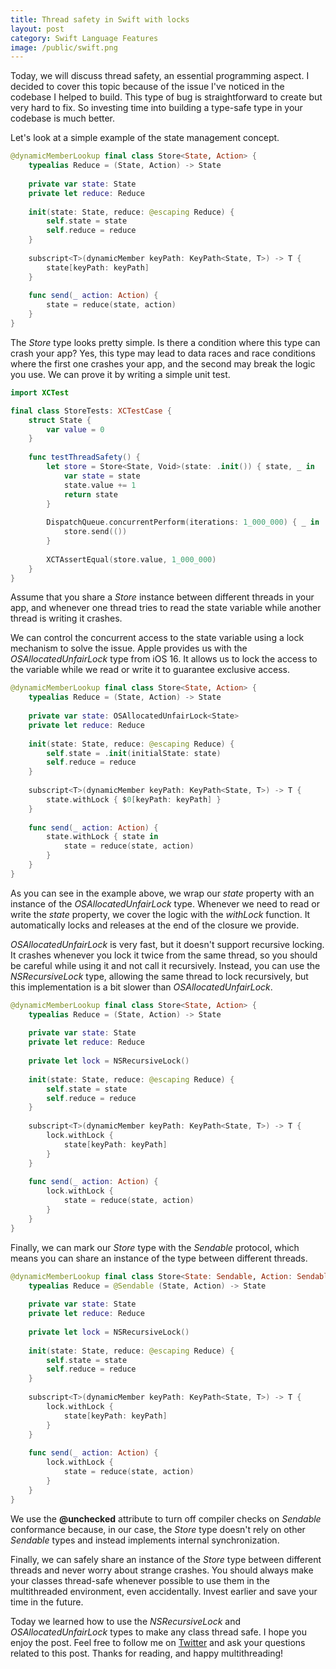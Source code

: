 ```yaml
---
title: Thread safety in Swift with locks
layout: post
category: Swift Language Features
image: /public/swift.png
---
```


Today, we will discuss thread safety, an essential programming aspect. I decided to cover this topic because of the issue I've noticed in the codebase I helped to build. This type of bug is straightforward to create but very hard to fix. So investing time into building a type-safe type in your codebase is much better.

Let's look at a simple example of the state management concept.

```swift
@dynamicMemberLookup final class Store<State, Action> {
    typealias Reduce = (State, Action) -> State
    
    private var state: State
    private let reduce: Reduce
    
    init(state: State, reduce: @escaping Reduce) {
        self.state = state
        self.reduce = reduce
    }
    
    subscript<T>(dynamicMember keyPath: KeyPath<State, T>) -> T {
        state[keyPath: keyPath]
    }
    
    func send(_ action: Action) {
        state = reduce(state, action)
    }
}
```

The *Store* type looks pretty simple. Is there a condition where this type can crash your app? Yes, this type may lead to data races and race conditions where the first one crashes your app, and the second may break the logic you use. We can prove it by writing a simple unit test.

```swift
import XCTest

final class StoreTests: XCTestCase {
    struct State {
        var value = 0
    }
    
    func testThreadSafety() {
        let store = Store<State, Void>(state: .init()) { state, _ in
            var state = state
            state.value += 1
            return state
        }
        
        DispatchQueue.concurrentPerform(iterations: 1_000_000) { _ in
            store.send(())
        }
        
        XCTAssertEqual(store.value, 1_000_000)
    }
}
```

Assume that you share a *Store* instance between different threads in your app, and whenever one thread tries to read the state variable while another thread is writing it crashes.

We can control the concurrent access to the state variable using a lock mechanism to solve the issue. Apple provides us with the *OSAllocatedUnfairLock* type from iOS 16. It allows us to lock the access to the variable while we read or write it to guarantee exclusive access.

```swift
@dynamicMemberLookup final class Store<State, Action> {
    typealias Reduce = (State, Action) -> State
    
    private var state: OSAllocatedUnfairLock<State>
    private let reduce: Reduce
    
    init(state: State, reduce: @escaping Reduce) {
        self.state = .init(initialState: state)
        self.reduce = reduce
    }
    
    subscript<T>(dynamicMember keyPath: KeyPath<State, T>) -> T {
        state.withLock { $0[keyPath: keyPath] }
    }
    
    func send(_ action: Action) {
        state.withLock { state in
            state = reduce(state, action)
        }
    }
}
```

As you can see in the example above, we wrap our *state* property with an instance of the *OSAllocatedUnfairLock* type. Whenever we need to read or write the *state* property, we cover the logic with the *withLock* function. It automatically locks and releases at the end of the closure we provide.

*OSAllocatedUnfairLock* is very fast, but it doesn't support recursive locking. It crashes whenever you lock it twice from the same thread, so you should be careful while using it and not call it recursively. Instead, you can use the *NSRecursiveLock* type, allowing the same thread to lock recursively, but this implementation is a bit slower than *OSAllocatedUnfairLock*.

```swift
@dynamicMemberLookup final class Store<State, Action> {
    typealias Reduce = (State, Action) -> State
    
    private var state: State
    private let reduce: Reduce
    
    private let lock = NSRecursiveLock()
    
    init(state: State, reduce: @escaping Reduce) {
        self.state = state
        self.reduce = reduce
    }
    
    subscript<T>(dynamicMember keyPath: KeyPath<State, T>) -> T {
        lock.withLock {
            state[keyPath: keyPath]
        }
    }
    
    func send(_ action: Action) {
        lock.withLock {
            state = reduce(state, action)
        }
    }
}
```

Finally, we can mark our *Store* type with the *Sendable* protocol, which means you can share an instance of the type between different threads.

```swift
@dynamicMemberLookup final class Store<State: Sendable, Action: Sendable>: @unchecked Sendable {
    typealias Reduce = @Sendable (State, Action) -> State
    
    private var state: State
    private let reduce: Reduce
    
    private let lock = NSRecursiveLock()
    
    init(state: State, reduce: @escaping Reduce) {
        self.state = state
        self.reduce = reduce
    }
    
    subscript<T>(dynamicMember keyPath: KeyPath<State, T>) -> T {
        lock.withLock {
            state[keyPath: keyPath]
        }
    }
    
    func send(_ action: Action) {
        lock.withLock {
            state = reduce(state, action)
        }
    }
}
```

We use the **@unchecked** attribute to turn off compiler checks on *Sendable* conformance because, in our case, the *Store* type doesn't rely on other *Sendable* types and instead implements internal synchronization.

Finally, we can safely share an instance of the *Store* type between different threads and never worry about strange crashes. You should always make your classes thread-safe whenever possible to use them in the multithreaded environment, even accidentally. Invest earlier and save your time in the future.

Today we learned how to use the *NSRecursiveLock* and *OSAllocatedUnfairLock* types to make any class thread safe. I hope you enjoy the post. Feel free to follow me on [Twitter](https://twitter.com/mecid) and ask your questions related to this post. Thanks for reading, and happy multithreading!
